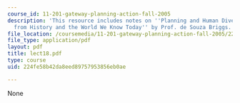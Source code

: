 ```yaml
---
course_id: 11-201-gateway-planning-action-fall-2005
description: 'This resource includes notes on ''Planning and Human Diversity: Lessons
  from History and the World We Know Today'' by Prof. de Souza Briggs.'
file_location: /coursemedia/11-201-gateway-planning-action-fall-2005/224fe58b42da8eed89757953856eb0ae_lect18.pdf
file_type: application/pdf
layout: pdf
title: lect18.pdf
type: course
uid: 224fe58b42da8eed89757953856eb0ae

---
```

None